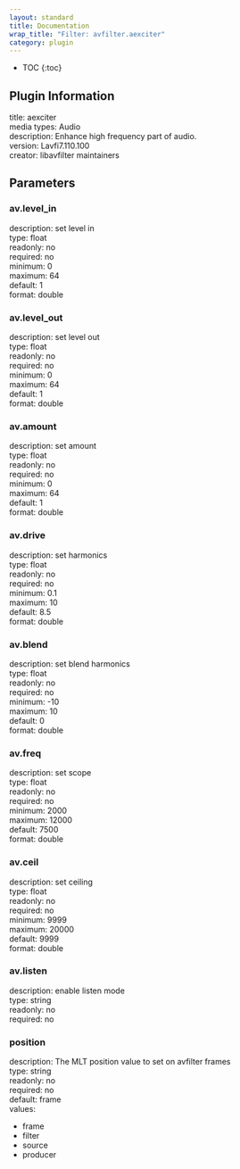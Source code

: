 ```yaml
---
layout: standard
title: Documentation
wrap_title: "Filter: avfilter.aexciter"
category: plugin
---
```

* TOC
{:toc}

## Plugin Information

title: aexciter  
media types:
Audio  
description: Enhance high frequency part of audio.  
version: Lavfi7.110.100  
creator: libavfilter maintainers  

## Parameters

### av.level_in

  
description:
set level in  
type: float  
readonly: no  
required: no  
minimum: 0  
maximum: 64  
default: 1  
format: double  

### av.level_out

  
description:
set level out  
type: float  
readonly: no  
required: no  
minimum: 0  
maximum: 64  
default: 1  
format: double  

### av.amount

  
description:
set amount  
type: float  
readonly: no  
required: no  
minimum: 0  
maximum: 64  
default: 1  
format: double  

### av.drive

  
description:
set harmonics  
type: float  
readonly: no  
required: no  
minimum: 0.1  
maximum: 10  
default: 8.5  
format: double  

### av.blend

  
description:
set blend harmonics  
type: float  
readonly: no  
required: no  
minimum: -10  
maximum: 10  
default: 0  
format: double  

### av.freq

  
description:
set scope  
type: float  
readonly: no  
required: no  
minimum: 2000  
maximum: 12000  
default: 7500  
format: double  

### av.ceil

  
description:
set ceiling  
type: float  
readonly: no  
required: no  
minimum: 9999  
maximum: 20000  
default: 9999  
format: double  

### av.listen

  
description:
enable listen mode  
type: string  
readonly: no  
required: no  

### position

  
description:
The MLT position value to set on avfilter frames  
type: string  
readonly: no  
required: no  
default: frame  
values:  

* frame
* filter
* source
* producer

